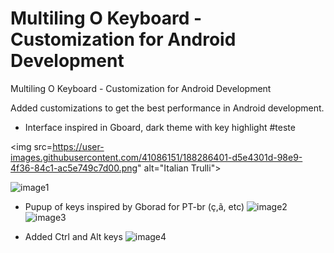 # Multiling O Keyboard - Customization for Android Development

Multiling O Keyboard - Customization for Android Development

Added customizations to get the best performance in Android development.

- Interface inspired in Gboard, dark theme with key highlight
#teste

<img src=https://user-images.githubusercontent.com/41086151/188286401-d5e4301d-98e9-4f36-84c1-ac5e749c7d00.png" alt="Italian Trulli">

![image1](https://user-images.githubusercontent.com/41086151/188286401-d5e4301d-98e9-4f36-84c1-ac5e749c7d00.png )

- Pupup of keys inspired by Gborad for PT-br (ç,ã, etc)
![image2](https://raw.githubusercontent.com/felipearc13/OKeyboard-settings/main/screenshot/Screenshot_2022-09-03-17-03-26-545_com.miui.videoplayer.png)
![image3](https://raw.githubusercontent.com/felipearc13/OKeyboard-settings/main/screenshot/Screenshot_2022-09-03-17-04-19-160_com.miui.videoplayer.png)

- Added Ctrl and Alt keys
![image4](https://raw.githubusercontent.com/felipearc13/OKeyboard-settings/main/screenshot/Screenshot_2022-09-03-17-05-19-631_com.android.fileexplorer.png)
